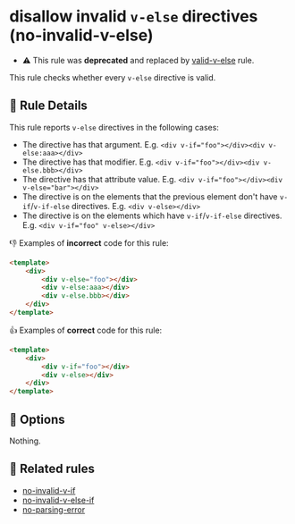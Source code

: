 # disallow invalid `v-else` directives (no-invalid-v-else)

- :warning: This rule was **deprecated** and replaced by [valid-v-else](valid-v-else.md) rule.

This rule checks whether every `v-else` directive is valid.

## :book: Rule Details

This rule reports `v-else` directives in the following cases:

- The directive has that argument. E.g. `<div v-if="foo"></div><div v-else:aaa></div>`
- The directive has that modifier. E.g. `<div v-if="foo"></div><div v-else.bbb></div>`
- The directive has that attribute value. E.g. `<div v-if="foo"></div><div v-else="bar"></div>`
- The directive is on the elements that the previous element don't have `v-if`/`v-if-else` directives. E.g. `<div v-else></div>`
- The directive is on the elements which have `v-if`/`v-if-else` directives. E.g. `<div v-if="foo" v-else></div>`

:-1: Examples of **incorrect** code for this rule:

```html
<template>
    <div>
        <div v-else="foo"></div>
        <div v-else:aaa></div>
        <div v-else.bbb></div>
    </div>
</template>
```

:+1: Examples of **correct** code for this rule:

```html
<template>
    <div>
        <div v-if="foo"></div>
        <div v-else></div>
    </div>
</template>
```

## :wrench: Options

Nothing.

## :couple: Related rules

- [no-invalid-v-if]
- [no-invalid-v-else-if]
- [no-parsing-error]


[no-invalid-v-if]:       no-invalid-v-if.md
[no-invalid-v-else-if]:  no-invalid-v-else-if.md
[no-parsing-error]:      no-parsing-error.md
